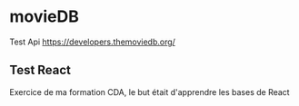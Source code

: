 # movieDB
Test Api https://developers.themoviedb.org/
## Test React

Exercice de ma formation CDA, 
le but était d'apprendre les bases de React
